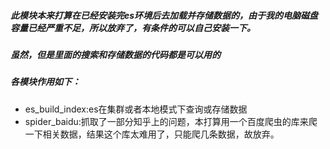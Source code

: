 ##### 此模块本来打算在已经安装完es环境后去加载并存储数据的，由于我的电脑磁盘容量已经严重不足，所以放弃了，有条件的可以自己安装一下。
##### 虽然，但是里面的搜索和存储数据的代码都是可以用的
##### 各模块作用如下：
+ es_build_index:es在集群或者本地模式下查询或存储数据
+ spider_baidu:抓取了一部分知乎上的问题，本打算用一个百度爬虫的库来爬一下相关数据，结果这个库太难用了，只能爬几条数据，故放弃。